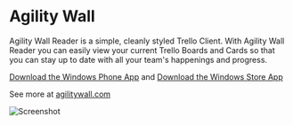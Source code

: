 # Agility Wall

Agility Wall Reader is a simple, cleanly styled Trello Client. With Agility Wall Reader you can easily view your current Trello Boards and Cards so that you can stay up to date with all your team's happenings and progress.

[Download the Windows Phone App](http://www.windowsphone.com/en-au/store/app/agility-wall-reader/390b16b8-5ed7-41c3-9ffa-d25fa7e1f884) 
and [Download the Windows Store App](http://apps.microsoft.com/windows/en-au/app/agility-wall-reader/3c8a5704-b3cb-4424-a259-cd5d50ed00d0)

See more at [agilitywall.com](http://agilitywall.com)

![Screenshot](http://agilitywall.com/img/screen_with_phone.png)
